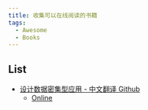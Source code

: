 ```yaml
---
title: 收集可以在线阅读的书籍
tags:
  - Awesome
  - Books
---
```


## List

- [设计数据密集型应用 - 中文翻译 Github](https://github.com/Vonng/ddia)
  - [Online](https://vonng.github.io/ddia/#/)
